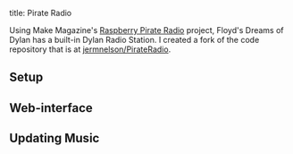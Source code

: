 title: Pirate Radio

Using Make Magazine's [Raspberry Pirate Radio](http://makezine.com/projects/raspberry-pirate-radio/) project, Floyd's Dreams of Dylan
has a built-in Dylan Radio Station. I created a fork of the code repository that
is at [jermnelson/PirateRadio](https://github.com/PirateRadio).

## Setup

## Web-interface 

## Updating Music


